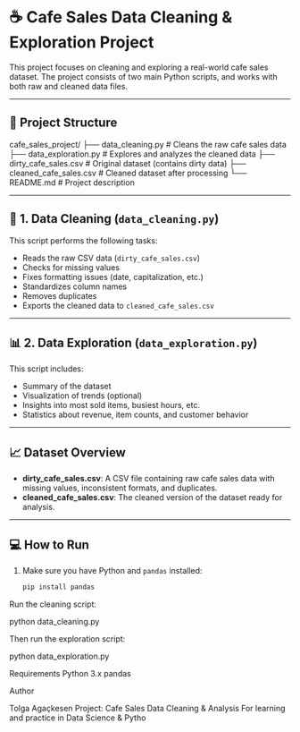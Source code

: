# ☕ Cafe Sales Data Cleaning & Exploration Project

This project focuses on cleaning and exploring a real-world cafe sales dataset. The project consists of two main Python scripts, and works with both raw and cleaned data files.

---

## 📁 Project Structure

cafe_sales_project/
├── data_cleaning.py # Cleans the raw cafe sales data
├── data_exploration.py # Explores and analyzes the cleaned data
├── dirty_cafe_sales.csv # Original dataset (contains dirty data)
├── cleaned_cafe_sales.csv # Cleaned dataset after processing
└── README.md # Project description



---

## 🔧 1. Data Cleaning (`data_cleaning.py`)

This script performs the following tasks:

- Reads the raw CSV data (`dirty_cafe_sales.csv`)
- Checks for missing values
- Fixes formatting issues (date, capitalization, etc.)
- Standardizes column names
- Removes duplicates
- Exports the cleaned data to `cleaned_cafe_sales.csv`

---

## 📊 2. Data Exploration (`data_exploration.py`)

This script includes:

- Summary of the dataset
- Visualization of trends (optional)
- Insights into most sold items, busiest hours, etc.
- Statistics about revenue, item counts, and customer behavior

---

## 📈 Dataset Overview

- **dirty_cafe_sales.csv**: A CSV file containing raw cafe sales data with missing values, inconsistent formats, and duplicates.
- **cleaned_cafe_sales.csv**: The cleaned version of the dataset ready for analysis.

---

## 💻 How to Run

1. Make sure you have Python and `pandas` installed:
   ```bash
   pip install pandas

Run the cleaning script:

python data_cleaning.py

Then run the exploration script:

python data_exploration.py

Requirements
Python 3.x
pandas

Author

Tolga Agaçkesen
Project: Cafe Sales Data Cleaning & Analysis
For learning and practice in Data Science & Pytho
